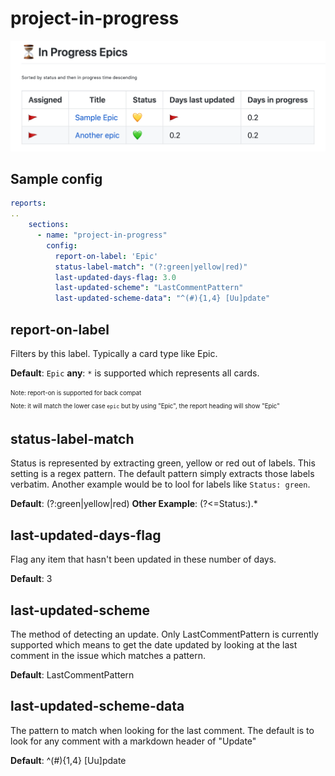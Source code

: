 # project-in-progress

![project-in-progress](./project-in-progress.png)

## Sample config

```yaml
reports:
..
    sections:
      - name: "project-in-progress"
        config: 
          report-on-label: 'Epic'
          status-label-match": "(?:green|yellow|red)"
          last-updated-days-flag: 3.0
          last-updated-scheme": "LastCommentPattern"
          last-updated-scheme-data": "^(#){1,4} [Uu]pdate"
```

## report-on-label

Filters by this label.  Typically a card type like Epic.

**Default**: `Epic`
**any**: `*` is supported which represents all cards.

<sub><sup>Note: report-on is supported for back compat</sup></sub>  
<sub><sup>Note: it will match the lower case `epic` but by using "Epic", the report heading will show "Epic"</sup></sub>

## status-label-match

Status is represented by extracting green, yellow or red out of labels.  This setting is a regex pattern.  The default pattern simply extracts those labels verbatim.  Another example would be to lool for labels like `Status: green`.

**Default**: (?:green|yellow|red)
**Other Example**: (?<=Status:).*


## last-updated-days-flag

Flag any item that hasn't been updated in these number of days.

**Default**: 3

## last-updated-scheme

The method of detecting an update.  Only LastCommentPattern is currently supported which means to get the date updated by looking at the last comment in the issue which matches a pattern. 

**Default**: LastCommentPattern

## last-updated-scheme-data

The pattern to match when looking for the last comment.   The default is to look for any comment with a markdown header of "Update"

**Default**: ^(#){1,4} [Uu]pdate
